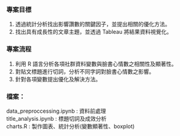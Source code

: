 ### 專案目標
1. 透過統計分析找出影響讚數的關鍵因子，並提出相關的優化方法。
2. 找出具有成長性的文章主題，並透過 Tableau 將結果資料視覺化。


### 專案流程
1. 利用 R 語言分析各項社群資料變數與臉書心情數之相關性及顯著性。
2. 對貼文標題進行切詞，分析不同字詞對臉書心情數之影響。
3. 針對各項變數提出優化及解決方法。

### 檔案：<br>
data_preproccessing.ipynb : 資料前處理 <br>
title_analysis.ipynb : 標題切詞及成效分析 <br>
charts.R : 製作圖表、統計分析(變數顯著性、boxplot) <br>
